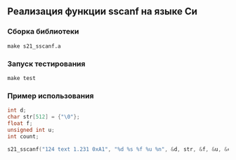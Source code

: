 ## Реализация функции sscanf на языке Си

### Сборка библиотеки
`make s21_sscanf.a`

### Запуск тестирования
`make test`

### Пример использования

```C
int d;
char str[512] = {"\0"};
float f;
unsigned int u;
int count;

s21_sscanf("124 text 1.231 0xA1", "%d %s %f %u %n", &d, str, &f, &u, &count);
```


